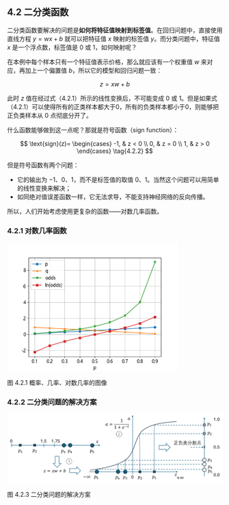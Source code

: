 
## 4.2 二分类函数

二分类函数要解决的问题是**如何将特征值映射到标签值**。在回归问题中，直接使用直线方程 $y = wx+b$ 就可以把特征值 $x$ 映射的标签值 $y$。而分类问题中，特征值 $x$ 是一个浮点数，标签值是 0 或 1，如何映射呢？

在本例中每个样本只有一个特征值表示价格，那么就应该有一个权重值 $w$ 来对应，再加上一个偏置值 $b$，所以它的模型和回归问题一致：

$$
z = x w + b \tag{4.2.1}
$$

此时 $z$ 值在经过式（4.2.1）所示的线性变换后，不可能变成 0 或 1。但是如果式（4.2.1）可以使得所有的正类样本都大于0，所有的负类样本都小于0，则能够把正负类样本从 0 点彻底分开了。

什么函数能够做到这一点呢？那就是符号函数（sign function）：

$$
\text{sign}(z)=
\begin{cases}
-1, & z < 0
\\
0, & z = 0
\\
1, & z > 0
\end{cases}
\tag{4.2.2}
$$

但是符号函数有两个问题：

- 它的输出为 $-1、0、1$，而不是标签值的取值 $0、1$。当然这个问题可以用简单的线性变换来解决；
- 如同绝对值误差函数一样，它无法求导，不能支持神经网络的反向传播。

所以，人们开始考虑使用更复杂的函数——对数几率函数。

### 4.2.1 对数几率函数

<img src="./img/odds.png" width=400/>

图 4.2.1 概率、几率、对数几率的图像

### 4.2.2 二分类问题的解决方案

<img src="./img/mapping.png" width=800>

图 4.2.3 二分类问题的解决方案
